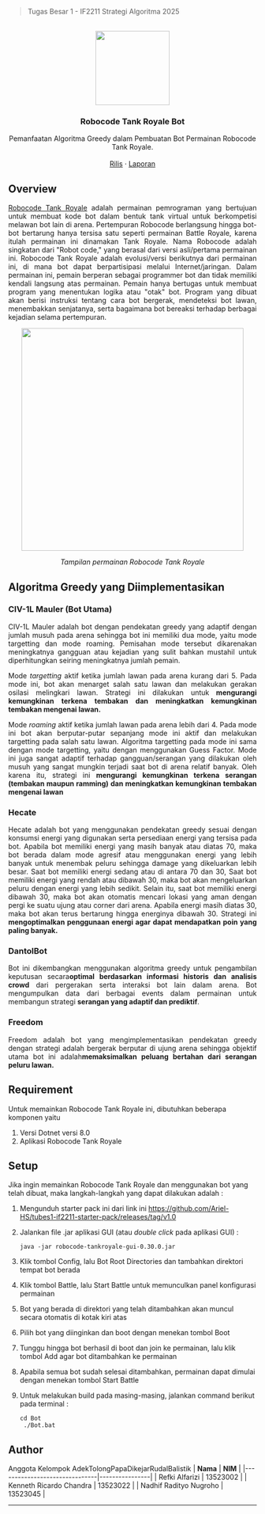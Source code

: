 > Tugas Besar 1 - IF2211 Strategi Algoritma 2025
<p align="center">
    <br />
    <img width="150px" src="https://github.com/user-attachments/assets/e45fc60d-20c4-44c3-8fa4-a5ad20108fbc">
</p>
    <h3 align="center">Robocode Tank Royale Bot</h3>
<p align="center">
   Pemanfaatan Algoritma Greedy dalam Pembuatan Bot Permainan Robocode Tank Royale.
    <br />
    <br />
    <a href="https://github.com/l0stplains/Tubes1_AdekTolongPapaDikejarRudalBalistik/releases/">Rilis</a>
    ·
    <a href="https://github.com/l0stplains/Tubes1_AdekTolongPapaDikejarRudalBalistik/tree/main/doc/AdekTolongPapaDikejarRudalBalistik.pdf">Laporan</a>
</p>

## Overview

<p align="justify"><a href="https://github.com/robocode-dev/tank-royale">Robocode Tank Royale</a> adalah permainan pemrograman yang bertujuan untuk membuat kode bot dalam bentuk tank virtual untuk berkompetisi melawan bot lain di arena. Pertempuran Robocode berlangsung hingga bot-bot bertarung hanya tersisa satu seperti permainan Battle Royale, karena itulah permainan ini dinamakan Tank Royale. Nama Robocode adalah singkatan dari "Robot code," yang berasal dari versi asli/pertama permainan ini. Robocode Tank Royale adalah evolusi/versi berikutnya dari permainan ini, di mana bot dapat berpartisipasi melalui Internet/jaringan. Dalam permainan ini, pemain berperan sebagai programmer bot dan tidak memiliki kendali langsung atas permainan. Pemain hanya bertugas untuk membuat program yang menentukan logika atau "otak" bot. Program yang dibuat akan berisi instruksi tentang cara bot bergerak, mendeteksi bot lawan, menembakkan senjatanya, serta bagaimana bot bereaksi terhadap berbagai kejadian selama pertempuran.</p>

<p align="center">
    <img width="450px" src="https://github.com/user-attachments/assets/2d9aca86-2ee9-42f0-9d14-f0e7a014e481">
</p>
<p align="center"><i>Tampilan permainan Robocode Tank Royale</i></p>


## Algoritma Greedy yang Diimplementasikan
### CIV-1L Mauler (Bot Utama)
<p align="justify">CIV-1L Mauler adalah bot dengan pendekatan greedy yang adaptif dengan jumlah musuh pada arena sehingga bot ini memiliki dua mode, yaitu mode targetting dan mode roaming. Pemisahan mode tersebut dikarenakan meningkatnya gangguan atau kejadian yang sulit bahkan mustahil untuk diperhitungkan seiring meningkatnya jumlah pemain.
</p>
<p align="justify">
Mode <i>targetting</i> aktif ketika jumlah lawan pada arena kurang dari 5. Pada mode ini, bot akan menarget salah satu lawan dan melakukan gerakan osilasi melingkari lawan. Strategi ini dilakukan untuk<b> mengurangi kemungkinan terkena tembakan dan meningkatkan kemungkinan tembakan mengenai lawan. </b>
</p>

<p align="justify">
Mode <i>roaming</i> aktif ketika jumlah lawan pada arena lebih dari 4. Pada mode ini bot akan berputar-putar sepanjang mode ini aktif dan melakukan targetting pada salah satu lawan. Algoritma targetting pada mode ini sama dengan mode targetting, yaitu dengan menggunakan Guess Factor. Mode ini juga sangat adaptif terhadap gangguan/serangan yang dilakukan oleh musuh yang sangat mungkin terjadi saat bot di arena relatif banyak. Oleh karena itu, strategi ini <b> mengurangi kemungkinan terkena serangan (tembakan maupun ramming) dan meningkatkan kemungkinan tembakan mengenai lawan </b>
</p>

### Hecate
<p align="justify">Hecate adalah bot yang menggunakan pendekatan greedy sesuai dengan konsumsi energi yang digunakan serta persediaan energi yang tersisa pada bot. Apabila bot memiliki energi yang masih banyak atau diatas 70, maka bot berada dalam mode agresif atau menggunakan energi yang lebih banyak untuk menembak peluru sehingga damage yang dikeluarkan lebih besar. Saat bot memiliki energi sedang atau di antara 70 dan 30, Saat bot memiliki energi yang rendah atau dibawah 30, maka bot akan mengeluarkan peluru dengan energi yang lebih sedikit. Selain itu, saat bot memiliki energi dibawah 30, maka bot akan otomatis mencari lokasi yang aman dengan pergi ke suatu ujung atau corner dari arena. Apabila energi masih diatas 30, maka bot akan terus bertarung hingga energinya dibawah 30. Strategi ini<b> mengoptimalkan penggunaan energi agar dapat mendapatkan poin yang paling banyak. </b>
</p>

### DantolBot
<p align="justify">Bot ini dikembangkan menggunakan algoritma greedy untuk pengambilan keputusan secara<b>optimal berdasarkan informasi historis dan analisis crowd</b> dari pergerakan serta interaksi bot lain dalam arena. Bot mengumpulkan data dari berbagai events dalam permainan untuk membangun strategi <b> serangan yang adaptif dan prediktif</b>.
</p>

### Freedom
<p align="justify">Freedom adalah bot yang mengimplementasikan pendekatan greedy dengan strategi adalah bergerak berputar di ujung arena sehingga objektif utama bot ini adalah<b>memaksimalkan peluang bertahan dari serangan peluru lawan.</b>
</p>

## Requirement
Untuk memainkan Robocode Tank Royale ini, dibutuhkan beberapa komponen yaitu
1. Versi Dotnet versi 8.0
2. Aplikasi Robocode Tank Royale

## Setup
Jika ingin memainkan Robocode Tank Royale dan menggunakan bot yang telah dibuat, maka langkah-langkah yang dapat dilakukan adalah :
1. Mengunduh starter pack ini dari link ini
   https://github.com/Ariel-HS/tubes1-if2211-starter-pack/releases/tag/v1.0

2. Jalankan file .jar aplikasi GUI (atau <i>double click</i> pada aplikasi GUI) :
   ```shell
   java -jar robocode-tankroyale-gui-0.30.0.jar
   ```
3. Klik tombol Config, lalu Bot Root Directories dan tambahkan direktori tempat bot berada

4. Klik tombol Battle, lalu Start Battle untuk memunculkan panel konfigurasi permainan

5. Bot yang berada di direktori yang telah ditambahkan akan muncul secara otomatis di kotak kiri atas

6. Pilih bot yang diinginkan dan boot dengan menekan tombol Boot

7. Tunggu hingga bot berhasil di boot dan join ke permainan, lalu klik tombol Add agar bot ditambahkan ke permainan

8. Apabila semua bot sudah selesai ditambahkan, permainan dapat dimulai dengan menekan tombol Start Battle

9. Untuk melakukan build pada masing-masing, jalankan command berikut pada terminal :
   ```shell
   cd Bot
    ./Bot.bat
   ```

## Author
 Anggota Kelompok AdekTolongPapaDikejarRudalBalistik
| **Nama**                     | **NIM** |
|-------------------------------|----------------|
| Refki Alfarizi | 13523002       |
| Kenneth Ricardo Chandra | 13523022      |
| Nadhif Radityo Nugroho | 13523045       |

---
